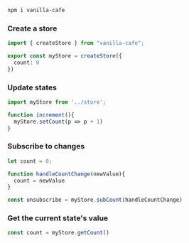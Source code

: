 ```bash
npm i vanilla-cafe
```
### Create a store
```ts
import { createStore } from "vanilla-cafe";

export const myStore = createStore({
  count: 0
})
```
### Update states
```ts
import myStore from '../store';

function increment(){
  myStore.setCount(p => p + 1)
}
```
### Subscribe to changes
```ts
let count = 0;

function handleCountChange(newValue){
  count = newValue
}

const unsubscribe = myStore.subCount(handleCountChange)
```
### Get the current state's value
```ts
const count = myStore.getCount()